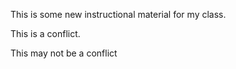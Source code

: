 This is some new instructional material for my class.

This is a conflict.

This may not be a conflict
